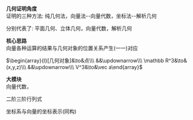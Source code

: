 **几何证明角度**  
证明的三种方法: 纯几何法，向量法--向量代数，坐标法--解析几何  
  
分别代表了: 平面几何、立体几何，向量代数，解析几何  
  
**核心思路**  
向量各种运算的结果与几何对象的位置关系产生(一一)对应  
  
$\begin{array}{l}[几何对象]&\to&点\\\  
&&\updownarrow\\\  
\mathbb R^3&\to&(x,y,z)\\\  
&&\updownarrow\\\  
V^3&\to&\vec a\end{array}$  
  
  
**大模块**  
向量代数，  
  
  
二阶三阶行列式  
  
  
坐标系与向量的坐标表示(同构)  
